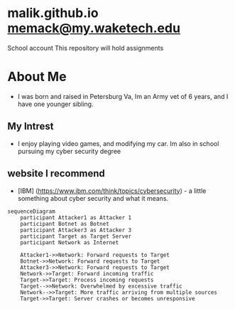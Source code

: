 # malik.github.io memack@my.waketech.edu
School account 
This repository will hold assignments
# About Me 
- I was born and raised in Petersburg Va, Im an Army vet of 6 years, and I have one younger sibling.
## My Intrest 
- I enjoy playing video games, and modifying my car. Im also in school pursuing my cyber security degree
## website I recommend 
- [IBM] (https://www.ibm.com/think/topics/cybersecurity) - a little something about cyber security and what it means.
```mermaid
sequenceDiagram
    participant Attacker1 as Attacker 1
    participant Botnet as Botnet
    participant Attacker3 as Attacker 3
    participant Target as Target Server
    participant Network as Internet

    Attacker1->>Network: Forward requests to Target
    Botnet->>Network: Forward requests to Target
    Attacker3->>Network: Forward requests to Target
    Network->>Target: Forward incoming traffic
    Target->>Target: Process incoming requests
    Target-->>Network: Overwhelmed by excessive traffic
    Network-->>Target: More traffic arriving from multiple sources
    Target->>Target: Server crashes or becomes unresponsive
